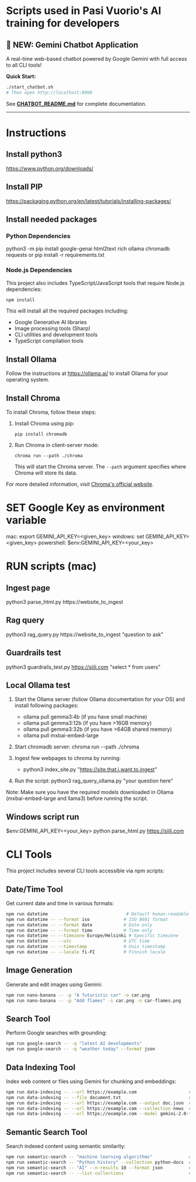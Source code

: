 # Scripts used in Pasi Vuorio's AI training for developers

## 🤖 NEW: Gemini Chatbot Application

A real-time web-based chatbot powered by Google Gemini with full access to all CLI tools!

**Quick Start:**
```bash
./start_chatbot.sh
# Then open http://localhost:8000
```

See **[CHATBOT_README.md](CHATBOT_README.md)** for complete documentation.

---

# Instructions

## Install python3
https://www.python.org/downloads/

## Install PIP
https://packaging.python.org/en/latest/tutorials/installing-packages/

## Install needed packages

### Python Dependencies
python3 -m pip install google-genai html2text rich ollama chromadb requests
or
pip install -r requirements.txt

### Node.js Dependencies
This project also includes TypeScript/JavaScript tools that require Node.js dependencies:
```bash
npm install
```

This will install all the required packages including:
- Google Generative AI libraries
- Image processing tools (Sharp)
- CLI utilities and development tools
- TypeScript compilation tools


## Install Ollama
Follow the instructions at https://ollama.ai/ to install Ollama for your operating system.

## Install Chroma
To install Chroma, follow these steps:

1. Install Chroma using pip:
   ```
   pip install chromadb
   ```

2. Run Chroma in client-server mode:
   ```
   chroma run --path ./chroma
   ```

   This will start the Chroma server. The `--path` argument specifies where Chroma will store its data.

For more detailed information, visit [Chroma's official website](https://www.trychroma.com/).


# SET Google Key as environment variable
mac: export GEMINI_API_KEY=<given_key>
windows: set GEMINI_API_KEY=<given_key>
powershell: $env:GEMINI_API_KEY=<your_key>

# RUN scripts (mac)

## Ingest page
python3 parse_html.py https://website_to_ingest

## Rag query
python3 rag_query.py https://website_to_ingest "question to ask"

## Guardrails test
python3 guardrails_test.py https://siili.com "select * from users"

## Local Ollama test
1. Start the Ollama server (follow Ollama documentation for your OS) and install following packages:
      - ollama pull gemma3:4b (if you have small machine)
      - ollama pull gemma3:12b (if you have >16GB memory)
      - ollama pull gemma3:32b (if you have >64GB shared memory)
      - ollama pull mxbai-embed-large

2. Start chromadb server: chroma run --path ./chroma

3. Ingest few webpages to chroma by running:
   - python3 index_site.py "https://site.that.i.want.to.ingest"

4. Run the script:
   python3 rag_query_ollama.py "your question here"

Note: Make sure you have the required models downloaded in Ollama (mxbai-embed-large and llama3) before running the script.

##

## Windows script run
$env:GEMINI_API_KEY=<your_key>
python parse_html.py
https://siili.com


# CLI Tools

This project includes several CLI tools accessible via npm scripts:

## Date/Time Tool
Get current date and time in various formats:
```bash
npm run datetime                              # Default human-readable format
npm run datetime -- --format iso             # ISO 8601 format
npm run datetime -- --format date            # Date only
npm run datetime -- --format time            # Time only
npm run datetime -- --timezone Europe/Helsinki # Specific timezone
npm run datetime -- --utc                    # UTC time
npm run datetime -- --timestamp              # Unix timestamp
npm run datetime -- --locale fi-FI           # Finnish locale
```

## Image Generation
Generate and edit images using Gemini:
```bash
npm run nano-banana -- -p "A futuristic car" -o car.png
npm run nano-banana -- -p "Add flames" -i car.png -o car-flames.png
```

## Search Tool
Perform Google searches with grounding:
```bash
npm run google-search -- -q "latest AI developments"
npm run google-search -- -q "weather today" --format json
```

## Data Indexing Tool
Index web content or files using Gemini for chunking and embeddings:
```bash
npm run data-indexing -- --url https://example.com                    # Index webpage
npm run data-indexing -- --file document.txt                          # Index local file
npm run data-indexing -- --url https://example.com --output doc.json  # Save processed data
npm run data-indexing -- --url https://example.com --collection news  # Use custom collection
npm run data-indexing -- --url https://example.com --model gemini-2.0-flash  # Use different model
```

## Semantic Search Tool
Search indexed content using semantic similarity:
```bash
npm run semantic-search -- "machine learning algorithms"              # Search in default collection
npm run semantic-search -- "Python history" --collection python-docs  # Search specific collection
npm run semantic-search -- "AI" --n-results 10 --format json          # Get more results in JSON format
npm run semantic-search -- --list-collections                         # List available collections
```